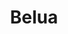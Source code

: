 ---
layout: women
meta: Duotone Collared Pocket 
avail: In-Stock
details: Lace
material: 100% Polyster
size: Fits Small and Medium
measure: L 25" W 20"
feature: Two toned button up tank blouse, which features a white long back and a light grey front. The blouse also features a collar and a front pocket.
cost: $22.00
title: Belua
image: tank-9.jpg
category: tanks
---